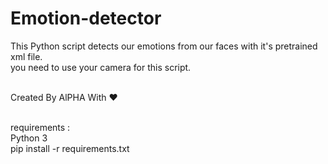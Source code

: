 # Emotion-detector
This Python script detects our emotions from our faces with it's pretrained xml file.<br>
you need to use your camera for this script.<br><br>


Created By AlPHA With ❤️<br><br>

requirements :<br>
Python 3<br>
pip install -r requirements.txt
